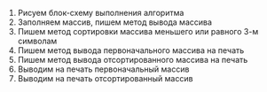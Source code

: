 1. Рисуем блок-схему выполнения алгоритма
2. Заполняем массив, пишем метод вывода массива
3. Пишем метод сортировки массива меньшего или равного 3-м символам
4. Пишем метод вывода первоначального массива на печать
5. Пишем метод вывода отсортированного массива на печать
5. Выводим на печать первоначальный массив
6. Выводим на печать отсортированный массив